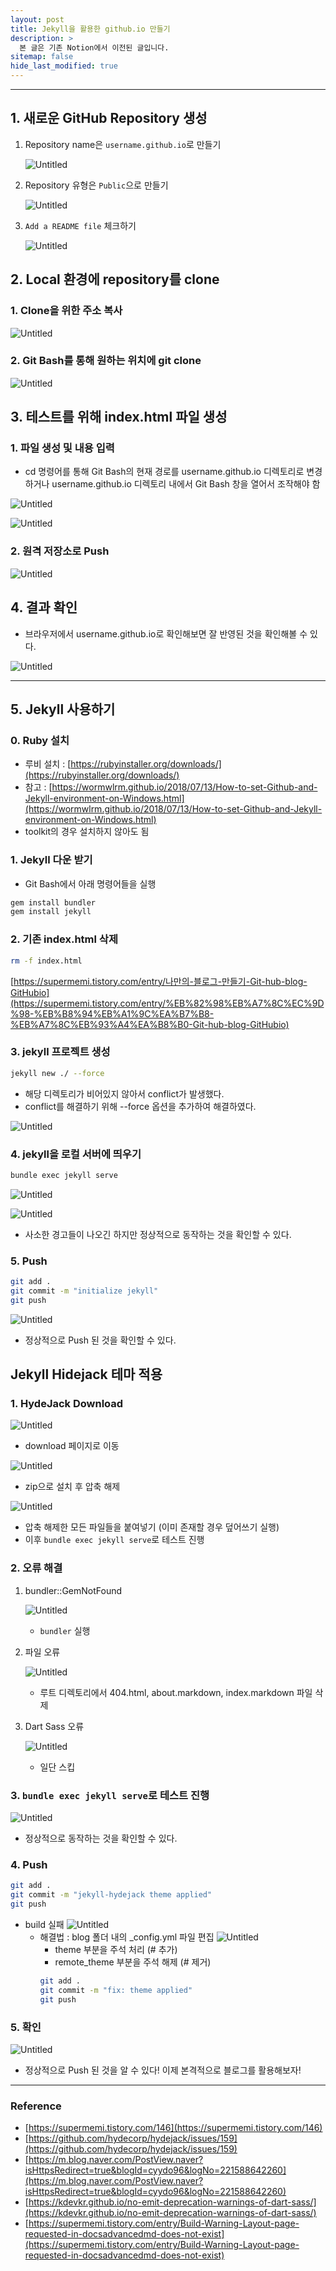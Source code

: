 ```yaml
---
layout: post
title: Jekyll을 활용한 github.io 만들기
description: >
  본 글은 기존 Notion에서 이전된 글입니다.
sitemap: false
hide_last_modified: true
---
```


---

## 1. 새로운 GitHub Repository 생성

1. Repository name은 `username.github.io`로 만들기

   ![Untitled](https://s3-us-west-2.amazonaws.com/secure.notion-static.com/6ac6c79d-53c5-448a-8bb1-98532cc47179/Untitled.png)

2. Repository 유형은 `Public`으로 만들기

   ![Untitled](https://s3-us-west-2.amazonaws.com/secure.notion-static.com/717a6df3-208d-471a-ab82-14ee05d22458/Untitled.png)

3. `Add a README file` 체크하기

   ![Untitled](https://s3-us-west-2.amazonaws.com/secure.notion-static.com/56b9af37-b457-41ed-ba61-d08f49acae8a/Untitled.png)

## 2. Local 환경에 repository를 clone

### 1. Clone을 위한 주소 복사

![Untitled](https://s3-us-west-2.amazonaws.com/secure.notion-static.com/11df4b1b-238e-4fe4-b78c-96d1df804359/Untitled.png)

### 2. Git Bash를 통해 원하는 위치에 git clone

![Untitled](https://s3-us-west-2.amazonaws.com/secure.notion-static.com/ee12244f-0515-49d7-ac86-3828db043d07/Untitled.png)

## 3. 테스트를 위해 index.html 파일 생성

### 1. 파일 생성 및 내용 입력

- cd 명령어를 통해 Git Bash의 현재 경로를 username.github.io 디렉토리로 변경하거나 username.github.io 디렉토리 내에서 Git Bash 창을 열어서 조작해야 함

![Untitled](https://s3-us-west-2.amazonaws.com/secure.notion-static.com/cefedcea-d8fa-40dd-9a69-d0c11ea767ac/Untitled.png)

![Untitled](https://s3-us-west-2.amazonaws.com/secure.notion-static.com/bdea8deb-e663-490f-bdef-b0560269bc5e/Untitled.png)

### 2. 원격 저장소로 Push

![Untitled](https://s3-us-west-2.amazonaws.com/secure.notion-static.com/e8e27055-cdec-4a4a-9f07-82645af327a3/Untitled.png)

## 4. 결과 확인

- 브라우저에서 username.github.io로 확인해보면 잘 반영된 것을 확인해볼 수 있다.

![Untitled](https://s3-us-west-2.amazonaws.com/secure.notion-static.com/5f3af154-a35a-4a9c-9ac0-c65207c6a994/Untitled.png)

---

## 5. Jekyll 사용하기

### 0. Ruby 설치

- 루비 설치 : [https://rubyinstaller.org/downloads/](https://rubyinstaller.org/downloads/)
- 참고 : [https://wormwlrm.github.io/2018/07/13/How-to-set-Github-and-Jekyll-environment-on-Windows.html](https://wormwlrm.github.io/2018/07/13/How-to-set-Github-and-Jekyll-environment-on-Windows.html)
- toolkit의 경우 설치하지 않아도 됨

### 1. Jekyll 다운 받기

- Git Bash에서 아래 명령어들을 실행

```bash
gem install bundler
gem install jekyll
```

### 2. 기존 index.html 삭제

```bash
rm -f index.html
```

[https://supermemi.tistory.com/entry/나만의-블로그-만들기-Git-hub-blog-GitHubio](https://supermemi.tistory.com/entry/%EB%82%98%EB%A7%8C%EC%9D%98-%EB%B8%94%EB%A1%9C%EA%B7%B8-%EB%A7%8C%EB%93%A4%EA%B8%B0-Git-hub-blog-GitHubio)

### 3. jekyll 프로젝트 생성

```bash
jekyll new ./ --force
```

- 해당 디렉토리가 비어있지 않아서 conflict가 발생했다.
- conflict를 해결하기 위해 --force 옵션을 추가하여 해결하였다.

![Untitled](https://s3-us-west-2.amazonaws.com/secure.notion-static.com/7cfc47bf-a779-40f7-8b8a-4e3af7910873/Untitled.png)

### 4. jekyll을 로컬 서버에 띄우기

```bash
bundle exec jekyll serve
```

![Untitled](https://s3-us-west-2.amazonaws.com/secure.notion-static.com/fdd75b03-0915-4e60-b356-22771465fdf6/Untitled.png)

![Untitled](https://s3-us-west-2.amazonaws.com/secure.notion-static.com/361bdb2e-80b0-409b-9f47-554112d56247/Untitled.png)

- 사소한 경고들이 나오긴 하지만 정상적으로 동작하는 것을 확인할 수 있다.

### 5. Push

```bash
git add .
git commit -m "initialize jekyll"
git push
```

![Untitled](https://s3-us-west-2.amazonaws.com/secure.notion-static.com/11ba7bf1-f67a-47b3-bb2a-54ab0543d430/Untitled.png)

- 정상적으로 Push 된 것을 확인할 수 있다.

## Jekyll Hidejack 테마 적용

### 1. HydeJack Download

![Untitled](https://s3-us-west-2.amazonaws.com/secure.notion-static.com/b1e5cb7f-df97-4fdd-98aa-b8aebb798ee3/Untitled.png)

- download 페이지로 이동

![Untitled](https://s3-us-west-2.amazonaws.com/secure.notion-static.com/ccd9dd03-cfc9-4f54-bb80-ef9302f0f54e/Untitled.png)

- zip으로 설치 후 압축 해제

![Untitled](https://s3-us-west-2.amazonaws.com/secure.notion-static.com/90f525ef-6488-4301-910c-307cc7cae12a/Untitled.png)

- 압축 해제한 모든 파일들을 붙여넣기 (이미 존재할 경우 덮어쓰기 실행)
- 이후 `bundle exec jekyll serve`로 테스트 진행

### 2. 오류 해결

1. bundler::GemNotFound

   ![Untitled](https://s3-us-west-2.amazonaws.com/secure.notion-static.com/441dbbec-405a-4949-9264-c2256b8ee033/Untitled.png)

   - `bundler` 실행

2. 파일 오류

   ![Untitled](https://s3-us-west-2.amazonaws.com/secure.notion-static.com/08853fc7-9179-4a45-8e97-344408d54971/Untitled.png)

   - 루트 디렉토리에서 404.html, about.markdown, index.markdown 파일 삭제

3. Dart Sass 오류

   ![Untitled](https://s3-us-west-2.amazonaws.com/secure.notion-static.com/9d77fcfd-7bd5-450f-b108-577532b7be86/Untitled.png)

   - 일단 스킵

### 3. `bundle exec jekyll serve`로 테스트 진행

![Untitled](https://s3-us-west-2.amazonaws.com/secure.notion-static.com/94573299-1e46-4528-b89b-7533fd01ca59/Untitled.png)

- 정상적으로 동작하는 것을 확인할 수 있다.

### 4. Push

```bash
git add .
git commit -m "jekyll-hydejack theme applied"
git push
```

- build 실패
  ![Untitled](https://s3-us-west-2.amazonaws.com/secure.notion-static.com/f062941d-0ac0-4f6d-9776-c50d42c89d21/Untitled.png)
  - 해결법 : blog 폴더 내의 \_config.yml 파일 편집
    ![Untitled](https://s3-us-west-2.amazonaws.com/secure.notion-static.com/6ac0d085-f97f-48d0-a98f-52ad3dede6cf/Untitled.png)
    - theme 부분을 주석 처리 (# 추가)
    - remote_theme 부분을 주석 해제 (# 제거)
    ```bash
    git add .
    git commit -m "fix: theme applied"
    git push
    ```

### 5. 확인

![Untitled](https://s3-us-west-2.amazonaws.com/secure.notion-static.com/0a7c5627-f5c0-4991-9504-e24e205ef4f8/Untitled.png)

- 정상적으로 Push 된 것을 알 수 있다! 이제 본격적으로 블로그를 활용해보자!

---

### Reference

- [https://supermemi.tistory.com/146](https://supermemi.tistory.com/146)
- [https://github.com/hydecorp/hydejack/issues/159](https://github.com/hydecorp/hydejack/issues/159)
- [https://m.blog.naver.com/PostView.naver?isHttpsRedirect=true&blogId=cyydo96&logNo=221588642260](https://m.blog.naver.com/PostView.naver?isHttpsRedirect=true&blogId=cyydo96&logNo=221588642260)
- [https://kdevkr.github.io/no-emit-deprecation-warnings-of-dart-sass/](https://kdevkr.github.io/no-emit-deprecation-warnings-of-dart-sass/)
- [https://supermemi.tistory.com/entry/Build-Warning-Layout-page-requested-in-docsadvancedmd-does-not-exist](https://supermemi.tistory.com/entry/Build-Warning-Layout-page-requested-in-docsadvancedmd-does-not-exist)
